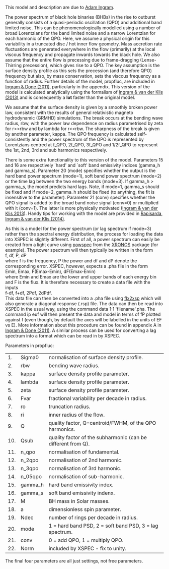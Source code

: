 This model and description are due to <a href="https://www2.physics.ox.ac.uk/contacts/people/ingrama">Adam Ingram</a>.

<p>
The power spectrum of black hole binaries (BHBs) in the rise to outburst
generally consists of a quasi-periodic oscillation (QPO) and additional
band limited noise. This can be phenomenologically modelled using a number
of broad Lorentzians for the band limited noise and a narrow Lorentzian
for each harmonic of the QPO. Here, we assume a physical origin for this
variability in a truncated disc / hot inner flow geometry. Mass accretion
rate fluctuations are generated everywhere in the flow (primarily) at the
local viscous frequency and propagate inwards towards the black hole. We
also assume that the entire flow is precessing due to frame-dragging
(Lense-Thirring precession), which gives rise to a QPO. The key assumption
is the surface density profile as this sets the precession (and therefore QPO)
frequency but also, by mass conservation, sets the viscous frequency as a
function of radius. Further details of the model, propfluc, are included in
<a href="http://arxiv.org/abs/1108.0789">Ingram & Done (2011)</a>,
particularly in the appendix. This version of the model is calculated
analytically using the formalism of <a href=" http://adsabs.harvard.edu/abs/2013MNRAS.434.1476I">Ingram & van der Klis (2013)</a> and
is consequently a <b>lot</b> faster than the original model.

<p>
We assume that the surface density is given by a smoothly broken power
law, consistent with the results of general relativistic magneto
hydrodynamic (GRMHD) simulations. The break occurs at the bending wave
radius, rbw, with the power law dependence on radius parametrised by
zeta for r&gt;&gt;rbw and by lambda for r&lt;&lt;rbw. The sharpness of
the break is given by another parameter, kappa. The QPO frequency is
calculated self-consistently and the power spectrum of the QPO is
represented by Lorentzians centred at f_QPO, 2f_QPO, 3f_QPO and
1/2f_QPO to represent the 1st, 2nd, 3rd and sub harmonics
respectively.

<p>
There is some extra functionality to this version of the
model. Parameters 15 and 16 are respectively `hard' and `soft' band
emissivity indices (gamma_h and gamma_s). Parameter 20 (mode)
specifies whether the output is the hard band power spectrum (mode=1),
soft band power spectrum (mode=2) or the time lag between the two
energy bands (mode=3). If gamma_h &gt; gamma_s, the model predicts
hard lags. Note, if mode=1, gamma_s should be fixed and if mode=2,
gamma_h should be fixed (to anything, the fit is insensitive to the
parameter). Parameter 21 (conv) specifies whether the QPO signal is
added to the broad band noise signal (conv=0) or multiplied with it
(conv=1). The latter is more physically motivated (<a href="
http://adsabs.harvard.edu/abs/2013MNRAS.434.1476I">Ingram & van der
Klis 2013</a>). Handy tips for working with the model are provided in
<a href="http://adsabs.harvard.edu/abs/2014MNRAS.440.2882R">Rapisarda,
Ingram & van der Klis (2014)</a>.

<p>

As this is a model for the power spectrum (or lag spectrum if mode=3)
rather than the spectral energy distribution, the process for loading
the data into XSPEC is slightly different. First of all, a power
spectrum can easily be created from a light curve using <a
href="http://heasarc.nasa.gov/xanadu/xronos/examples/powspec.html">powspec</a>
from the <a
href="http://heasarc.nasa.gov/docs/xanadu/xronos/xronos.html">XRONOS</a>
package (for example). The power spectrum will then typically be
written in the form<br>
f, df, P, dP<br>
where f is the frequency, P the power and df and dP denote the corresponding
error. XSPEC, however, expects a .pha file in the form<br>
Emin, Emax, F(Emax-Emin), dF(Emax-Emin)<br>
where Emin and Emax are the lower and upper bands of each energy bin and F
is the flux. It is therefore necessary to create a data file with the inputs<br>
f-df, f+df, 2Pdf, 2dPdf.<br>
This data file can then be converted into a .pha file using <a href="http://heasarc.nasa.gov/lheasoft/ftools/fhelp/flx2xsp.txt">flx2xsp</a> which
will also generate a diagonal response (.rsp) file. The data can then be
read into XSPEC in the usual way, using the command data 1:1 'filename'.pha.
The command ip euf will then present the data and model in terms of
fP plotted against f (even though, by default the axes will be labelled in
the units of EF vs E). More information about this procedure can be found
in appendix A in <a href="http://arxiv.org/abs/1108.0789">Ingram &
Done (2011)</a>. A similar process can be used for converting a lag
spectrum into a format which can be read in by XSPEC.

<p>
Parameters in propfluc:

<p>
<table>
<tr><td>1.</td><td>Sigma0</td><td>normalisation of surface density profile.</td></tr>
<tr><td>2.</td><td>rbw</td><td>bending wave radius.</td></tr>
<tr><td>3.</td><td>kappa</td><td>surface density profile parameter.</td></tr>
<tr><td>4.</td><td>lambda</td><td>surface density profile parameter.</td></tr>
<tr><td>5.</td><td>zeta</td><td>surface density profile parameter.</td></tr>
<tr><td>6.</td><td>Fvar</td><td>fractional variability per decade in radius.</td></tr>
<tr><td>7.</td><td>ro</td><td>truncation radius.</td></tr>
<tr><td>8.</td><td>ri</td><td>inner radius of the flow.</td></tr>
<tr><td>9.</td><td>Q</td><td>quality factor, Q=centroid/FWHM, of the QPO harmonics.</td></tr>
<tr><td>10.</td><td>Qsub</td><td>quality factor of the subharmonic (can be different from Q).</td></tr>
<tr><td>11.</td><td>n_qpo</td><td>normalisation of fundamental.</td></tr>
<tr><td>12.</td><td>n_2qpo</td><td>normalisation of 2nd harmonic.</td></tr>
<tr><td>13.</td><td>n_3qpo</td><td>normalisation of 3rd harmonic.</td></tr>
<tr><td>14.</td><td>n_05qpo</td><td>normalisation of sub-harmonic.</td></tr>
<tr><td>15.</td><td>gamma_h</td><td>hard band emissivity index.</td></tr>
<tr><td>16.</td><td>gamma_s</td><td>soft band emissivity indenx.</td></tr>
<tr><td>17.</td><td>M</td><td>BH mass in Solar masses.</td></tr>
<tr><td>18.</td><td>a</td><td>dimensionless spin parameter.</td></tr>
<tr><td>19.</td><td>Ndec</td><td>number of rings per decade in radius.</td></tr>
<tr><td>20.</td><td>mode</td><td>1 = hard band PSD, 2 = soft band PSD, 3 = lag spectrum.</td></tr>
<tr><td>21.</td><td>conv</td><td>0 = add QPO, 1 = multiply QPO.</td></tr>
<tr><td>22.</td><td>Norm</td><td>included by XSPEC - fix to unity.</td></tr>
</table>
The final four parameters are all just settings, not free parameters.
<p>
